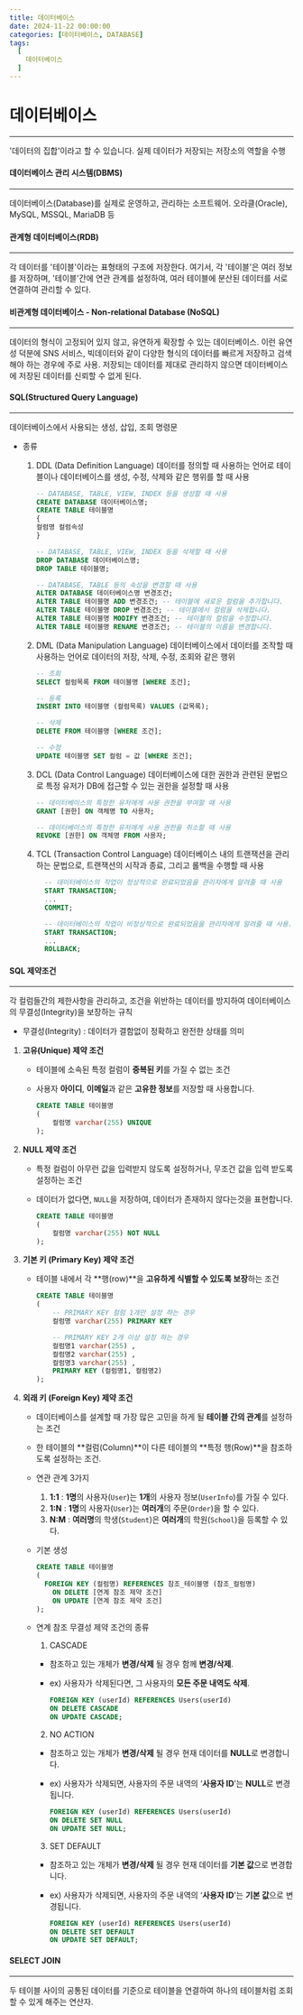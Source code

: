 ```yaml
---
title: 데이터베이스
date: 2024-11-22 00:00:00
categories: [데이터베이스, DATABASE]
tags:
  [
    데이터베이스
  ]
---
```


# **데이터베이스**
---
'데이터의 집합'이라고 할 수 있습니다. 실제 데이터가 저장되는 저장소의 역할을 수행

#### **데이터베이스 관리 시스템(DBMS)**
---
데이터베이스(Database)를 실제로 운영하고, 관리하는 소프트웨어. 오라클(Oracle), MySQL, MSSQL, MariaDB 등

#### **관계형 데이터베이스(RDB)**
---
각 데이터를 '테이블'이라는 표형태의 구조에 저장한다. 여기서, 각 '테이블'은 여러 정보를 저장하며, '테이블'간에 연관 관계를 설정하여, 여러 테이블에 분산된 데이터를 서로 연결하여 관리할 수 있다.

#### **비관계형 데이터베이스 - Non-relational Database (NoSQL)**
---
데이터의 형식이 고정되어 있지 않고, 유연하게 확장할 수 있는 데이터베이스. 이런 유연성 덕분에 SNS 서비스, 빅데이터와 같이 다양한 형식의 데이터를 빠르게 저장하고 검색해야 하는 경우에 주로 사용. 저장되는 데이터를 제대로 관리하지 않으면 데이터베이스에 저장된 데이터를 신뢰할 수 없게 된다.

#### **SQL(Structured Query Language)**
---
데이터베이스에서 사용되는 생성, 삽입, 조회 명령문

- 종류 
  1. DDL (Data Definition Language)
    데이터를 정의할 때 사용하는 언어로 테이블이나 데이터베이스를 생성, 수정, 삭제와 같은 행위를 할 때 사용  

      ```sql
      -- DATABASE, TABLE, VIEW, INDEX 등을 생성할 때 사용
      CREATE DATABASE 데이터베이스명;
      CREATE TABLE 테이블명
      {
      컬럼명 컬럼속성
      }

      -- DATABASE, TABLE, VIEW, INDEX 등을 삭제할 때 사용
      DROP DATABASE 데이터베이스명;
      DROP TABLE 테이블명;

      -- DATABASE, TABLE 등의 속성을 변경할 때 사용
      ALTER DATABASE 데이터베이스명 변경조건;
      ALTER TABLE 테이블명 ADD 변경조건; -- 테이블에 새로운 컬럼을 추가합니다.
      ALTER TABLE 테이블명 DROP 변경조건; -- 테이블에서 컬럼을 삭제합니다.
      ALTER TABLE 테이블명 MODIFY 변경조건; -- 테이블의 컬럼을 수정합니다.
      ALTER TABLE 테이블명 RENAME 변경조건; -- 테이블의 이름을 변경합니다.
      ```
  2. DML (Data Manipulation Language)
    데이터베이스에서 데이터를 조작할 때 사용하는 언어로 데이터의 저장, 삭제, 수정, 조회와 같은 행위
    
      ```sql
      -- 조회
      SELECT 컬럼목록 FROM 테이블명 [WHERE 조건];

      -- 등록
      INSERT INTO 테이블명 (컬럼목록) VALUES (값목록);

      -- 삭제
      DELETE FROM 테이블명 [WHERE 조건];

      -- 수정
      UPDATE 테이블명 SET 컬럼 = 값 [WHERE 조건];
      ```
  3. DCL (Data Control Language)
    데이터베이스에 대한 권한과 관련된 문법으로 특정 유저가 DB에 접근할 수 있는 권한을 설정할 때 사용

      ```sql
      -- 데이터베이스의 특정한 유저에게 사용 권한을 부여할 때 사용
      GRANT [권한] ON 객체명 TO 사용자;

      -- 데이터베이스의 특정한 유저에게 사용 권한을 취소할 때 사용
      REVOKE [권한] ON 객체명 FROM 사용자;
      ```
  4. TCL (Transaction Control Language)
    데이터베이스 내의 트랜잭션을 관리하는 문법으로, 트랜잭션의 시작과 종료, 그리고 롤백을 수행할 때 사용

      ```sql
        -- 데이터베이스의 작업이 정상적으로 완료되었음을 관리자에게 알려줄 때 사용
        START TRANSACTION;
        ...
        COMMIT;

        -- 데이터베이스의 작업이 비정상적으로 완료되었음을 관리자에게 알려줄 때 사용. 취소하고, 이전 상태로 되돌릴 때 사용
        START TRANSACTION;
        ...
        ROLLBACK;
      ```

#### **SQL 제약조건**
---
각 컬럼들간의 제한사항을 관리하고, 조건을 위반하는 데이터를 방지하여 데이터베이스의 무결성(Integrity)을 보장하는 규칙
  - 무결성(Integrity) : 데이터가 결함없이 정확하고 완전한 상태를 의미

1. **고유(Unique) 제약 조건**
    - 테이블에 소속된 특정 컬럼이 **중복된 키**를 가질 수 없는 조건
    - 사용자 **아이디**, **이메일**과 같은 **고유한 정보**를 저장할 때 사용합니다.

      ```sql
      CREATE TABLE 테이블명
      (
          컬럼명 varchar(255) UNIQUE
      );
      ```

2. **NULL 제약 조건**
    - 특정 컬럼이 아무런 값을 입력받지 않도록 설정하거나, 무조건 값을 입력 받도록 설정하는 조건
    - 데이터가 없다면, `NULL`을 저장하여, 데이터가 존재하지 않다는것을 표현합니다.

      ```sql
      CREATE TABLE 테이블명
      (
          컬럼명 varchar(255) NOT NULL
      );
      ```

3. **기본 키 (Primary Key) 제약 조건**
    - 테이블 내에서 각 **행(row)**을 **고유하게 식별할 수 있도록 보장**하는 조건

      ```sql
      CREATE TABLE 테이블명
      (
          -- PRIMARY KEY 컬럼 1개만 설정 하는 경우
          컬럼명 varchar(255) PRIMARY KEY

          -- PRIMARY KEY 2개 이상 설정 하는 경우
          컬럼명1 varchar(255) ,
          컬럼명2 varchar(255) ,
          컬럼명3 varchar(255) ,
          PRIMARY KEY (컬럼명1, 컬럼명2)
      );
      ```
4. **외래 키 (Foreign Key) 제약 조건**
    - 데이터베이스를 설계할 때 가장 많은 고민을 하게 될 **테이블 간의 관계**를 설정하는 조건
    - 한 테이블의 **컬럼(Column)**이 다른 테이블의 **특정 행(Row)**을 참조하도록 설정하는 조건.
    - 연관 관계 3가지
      1. **1:1** : **1명**의 사용자(`User`)는 **1개**의 사용자 정보(`UserInfo`)를 가질 수 있다.
      2. **1:N** : **1명**의 사용자(`User`)는 **여러개**의 주문(`Order`)을 할 수 있다.
      3. **N:M** : **여러명**의 학생(`Student`)은 **여러개**의 학원(`School`)을 등록할 수 있다.

    - 기본 생성
      ```sql
      CREATE TABLE 테이블명
      (
        FOREIGN KEY (컬럼명) REFERENCES 참조_테이블명 (참조_컬럼명)
          ON DELETE [연계 참조 제약 조건]
          ON UPDATE [연계 참조 제약 조건]
      );
      ```

    - 연계 참조 무결성 제약 조건의 종류
      1. CASCADE
        - 참조하고 있는 개체가 **변경/삭제** 될 경우 함께 **변경/삭제**.
        - ex) 사용자가 삭제된다면, 그 사용자의 **모든 주문 내역도 삭제**.

          ```sql
          FOREIGN KEY (userId) REFERENCES Users(userId)
          ON DELETE CASCADE
          ON UPDATE CASCADE;
          ```

      2. NO ACTION
        - 참조하고 있는 개체가 **변경/삭제** 될 경우 현재 데이터를 **NULL**로 변경합니다.
        - ex) 사용자가 삭제되면, 사용자의 주문 내역의 ‘**사용자 ID**’는 **NULL**로 변경됩니다.

          ```sql
          FOREIGN KEY (userId) REFERENCES Users(userId)
          ON DELETE SET NULL
          ON UPDATE SET NULL;
          ```

      3. SET DEFAULT
        - 참조하고 있는 개체가 **변경/삭제** 될 경우 현재 데이터를 **기본 값**으로 변경합니다.
        - ex) 사용자가 삭제되면, 사용자의 주문 내역의 ‘**사용자 ID**’는 **기본 값**으로 변경됩니다.

          ```sql
          FOREIGN KEY (userId) REFERENCES Users(userId)
          ON DELETE SET DEFAULT
          ON UPDATE SET DEFAULT;
          ```

#### **SELECT JOIN**
---
두 테이블 사이의 공통된 데이터를 기준으로 테이블을 연결하여 하나의 테이블처럼 조회 할 수 있게 해주는 연산자.
